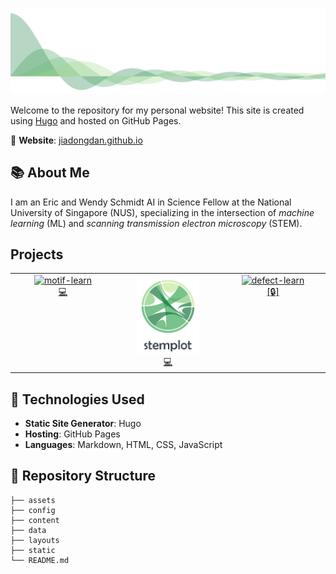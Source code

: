 ![cover](README_cover.png)

Welcome to the repository for my personal website! This site is created using [Hugo](https://gohugo.io/) and hosted on GitHub Pages.

🌟 **Website**: [jiadongdan.github.io](https://jiadongdan.github.io/)

## 📚 About Me

I am an Eric and Wendy Schmidt AI in Science Fellow at the National University of Singapore (NUS), specializing in the intersection of *machine learning* (ML) and *scanning transmission electron microscopy* (STEM).

## Projects

<!-- ALL-PROJECTS-LIST:START - Do not remove or modify this section -->
<!-- prettier-ignore-start -->
<!-- markdownlint-disable -->
<table>
  <tbody>
    <tr>
      <td align="center" valign="top" width="14.28%"><a href="https://github.com/jiadongdan/motif-learn"><img src="https://github.com/jiadongdan/motif-learn/blob/main/logo/logo_v.png?raw=true" width="100px;" alt="motif-learn"/><br /><a href="https://github.com/jiadongdan/motif-learn" title="Code">💻</a></td>
      <td align="center" valign="top" width="14.28%"><a href="https://github.com/jiadongdan/stemplot"><img src="https://github.com/jiadongdan/stemplot/blob/main/logo/logo_v.png?raw=true" width="100px;" alt="stemplot"/><br /><a href="https://github.com/jiadongdan/stemplot" title="Code">💻</a></td>
      <td align="center" valign="top" width="14.28%"><a href="https://github.com/jiadongdan/defect-learn"><img src="https://github.com/jiadongdan/defect-learn/blob/main/logo/logo_v.png?raw=true" width="100px;" alt="defect-learn"/><br /><a href="https://github.com/jiadongdan/defect-learn" title="Code">[🔒]</a></td>
    </tr>
  </tbody>
</table>

<!-- from here: https://github.com/highlight/highlight/blob/main/README.md>
<!-- markdownlint-restore -->
<!-- prettier-ignore-end -->
<!-- ALL-PROJECTS-LIST:END -->

## 🚀 Technologies Used

- **Static Site Generator**: Hugo
- **Hosting**: GitHub Pages
- **Languages**: Markdown, HTML, CSS, JavaScript

## 📁 Repository Structure

```plaintext
├── assets
├── config
├── content
├── data
├── layouts
├── static
└── README.md
```
